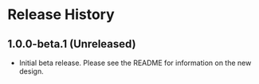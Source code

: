 # Release History

## 1.0.0-beta.1 (Unreleased)
- Initial beta release. Please see the README for information on the new design.


